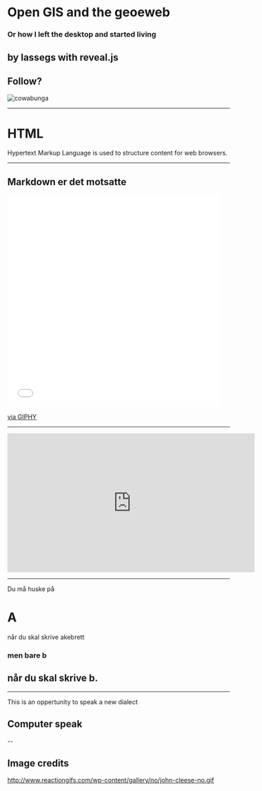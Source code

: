 # Open GIS and the geoeweb
### Or how I left the desktop and started living
by lassegs with reveal.js
---

## Follow?

![cowabunga](http://www.reactiongifs.com/wp-content/gallery/no/john-cleese-no.gif)

---
# HTML

Hypertext Markup Language is used to structure content for web browsers.

---
Markdown er det motsatte
--

<iframe src="//giphy.com/embed/o0vwzuFwCGAFO" width="480" height="480" frameBorder="0" class="giphy-embed" allowFullScreen></iframe><p><a href="https://giphy.com/gifs/cat-hacker-webs-o0vwzuFwCGAFO">via GIPHY</a></p>

---

<iframe width="560" height="315" src="https://www.youtube.com/embed/ZllwNlyTfLs" frameborder="0" allowfullscreen></iframe>	

---

Du må huske på 
# A
når du skal skrive akebrett
### men bare b
når du skal skrive b.
---
<section data-background="https://upload.wikimedia.org/wikipedia/commons/thumb/6/6f/Porquerolles_topographic_map-fr.svg/2000px-Porquerolles_topographic_map-fr.svg.png"> </section>

---

This is an oppertunity to speak a new dialect

## Computer speak

--

## Image credits
http://www.reactiongifs.com/wp-content/gallery/no/john-cleese-no.gif
